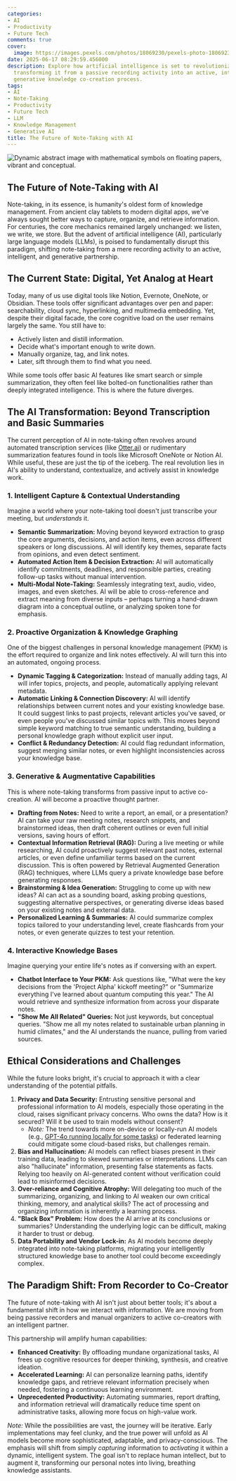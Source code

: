 ```yaml
---
categories:
- AI
- Productivity
- Future Tech
comments: true
cover:
  image: https://images.pexels.com/photos/18069230/pexels-photo-18069230.png?auto=compress&cs=tinysrgb&h=650&w=940
date: 2025-06-17 08:29:59.456000
description: Explore how artificial intelligence is set to revolutionize note-taking,
  transforming it from a passive recording activity into an active, intelligent, and
  generative knowledge co-creation process.
tags:
- AI
- Note-Taking
- Productivity
- Future Tech
- LLM
- Knowledge Management
- Generative AI
title: The Future of Note-Taking with AI
---
```


![Dynamic abstract image with mathematical symbols on floating papers, vibrant and conceptual.](https://images.pexels.com/photos/18069230/pexels-photo-18069230.png?auto=compress&cs=tinysrgb&h=650&w=940 "Dynamic abstract image with mathematical symbols on floating papers, vibrant and conceptual.")

## The Future of Note-Taking with AI

Note-taking, in its essence, is humanity's oldest form of knowledge management. From ancient clay tablets to modern digital apps, we've always sought better ways to capture, organize, and retrieve information. For centuries, the core mechanics remained largely unchanged: we listen, we write, we store. But the advent of artificial intelligence (AI), particularly large language models (LLMs), is poised to fundamentally disrupt this paradigm, shifting note-taking from a mere recording activity to an active, intelligent, and generative partnership.

## The Current State: Digital, Yet Analog at Heart

Today, many of us use digital tools like Notion, Evernote, OneNote, or Obsidian. These tools offer significant advantages over pen and paper: searchability, cloud sync, hyperlinking, and multimedia embedding. Yet, despite their digital facade, the core cognitive load on the user remains largely the same. You still have to:

*   Actively listen and distill information.
*   Decide what's important enough to write down.
*   Manually organize, tag, and link notes.
*   Later, sift through them to find what you need.

While some tools offer basic AI features like smart search or simple summarization, they often feel like bolted-on functionalities rather than deeply integrated intelligence. This is where the future diverges.

## The AI Transformation: Beyond Transcription and Basic Summaries

The current perception of AI in note-taking often revolves around automated transcription services (like [Otter.ai](https://otter.ai/)) or rudimentary summarization features found in tools like Microsoft OneNote or Notion AI. While useful, these are just the tip of the iceberg. The real revolution lies in AI's ability to understand, contextualize, and actively assist in knowledge work.

### 1. Intelligent Capture & Contextual Understanding

Imagine a world where your note-taking tool doesn't just transcribe your meeting, but *understands* it.

*   **Semantic Summarization:** Moving beyond keyword extraction to grasp the core arguments, decisions, and action items, even across different speakers or long discussions. AI will identify key themes, separate facts from opinions, and even detect sentiment.
*   **Automated Action Item & Decision Extraction:** AI will automatically identify commitments, deadlines, and responsible parties, creating follow-up tasks without manual intervention.
*   **Multi-Modal Note-Taking:** Seamlessly integrating text, audio, video, images, and even sketches. AI will be able to cross-reference and extract meaning from diverse inputs – perhaps turning a hand-drawn diagram into a conceptual outline, or analyzing spoken tone for emphasis.

### 2. Proactive Organization & Knowledge Graphing

One of the biggest challenges in personal knowledge management (PKM) is the effort required to organize and link notes effectively. AI will turn this into an automated, ongoing process.

*   **Dynamic Tagging & Categorization:** Instead of manually adding tags, AI will infer topics, projects, and people, automatically applying relevant metadata.
*   **Automatic Linking & Connection Discovery:** AI will identify relationships between current notes and your existing knowledge base. It could suggest links to past projects, relevant articles you've saved, or even people you've discussed similar topics with. This moves beyond simple keyword matching to true semantic understanding, building a personal knowledge graph without explicit user input.
*   **Conflict & Redundancy Detection:** AI could flag redundant information, suggest merging similar notes, or even highlight inconsistencies across your knowledge base.

### 3. Generative & Augmentative Capabilities

This is where note-taking transforms from passive input to active co-creation. AI will become a proactive thought partner.

*   **Drafting from Notes:** Need to write a report, an email, or a presentation? AI can take your raw meeting notes, research snippets, and brainstormed ideas, then draft coherent outlines or even full initial versions, saving hours of effort.
*   **Contextual Information Retrieval (RAG):** During a live meeting or while researching, AI could proactively suggest relevant past notes, external articles, or even define unfamiliar terms based on the current discussion. This is often powered by Retrieval Augmented Generation (RAG) techniques, where LLMs query a private knowledge base before generating responses.
*   **Brainstorming & Idea Generation:** Struggling to come up with new ideas? AI can act as a sounding board, asking probing questions, suggesting alternative perspectives, or generating diverse ideas based on your existing notes and external data.
*   **Personalized Learning & Summaries:** AI could summarize complex topics tailored to your understanding level, create flashcards from your notes, or even generate quizzes to test your retention.

### 4. Interactive Knowledge Bases

Imagine querying your entire life's notes as if conversing with an expert.

*   **Chatbot Interface to Your PKM:** Ask questions like, "What were the key decisions from the 'Project Alpha' kickoff meeting?" or "Summarize everything I've learned about quantum computing this year." The AI would retrieve and synthesize information from across your disparate notes.
*   **"Show Me All Related" Queries:** Not just keywords, but conceptual queries. "Show me all my notes related to sustainable urban planning in humid climates," and the AI understands the nuance, pulling from varied sources.

## Ethical Considerations and Challenges

While the future looks bright, it's crucial to approach it with a clear understanding of the potential pitfalls.

1.  **Privacy and Data Security:** Entrusting sensitive personal and professional information to AI models, especially those operating in the cloud, raises significant privacy concerns. Who owns the data? How is it secured? Will it be used to train models without consent?
    *   *Note:* The trend towards more on-device or locally-run AI models (e.g., [GPT-4o running locally for some tasks](https://openai.com/index/hello-gpt-4o/)) or federated learning could mitigate some cloud-based risks, but challenges remain.
2.  **Bias and Hallucination:** AI models can reflect biases present in their training data, leading to skewed summaries or interpretations. LLMs can also "hallucinate" information, presenting false statements as facts. Relying too heavily on AI-generated content without verification could lead to misinformed decisions.
3.  **Over-reliance and Cognitive Atrophy:** Will delegating too much of the summarizing, organizing, and linking to AI weaken our own critical thinking, memory, and analytical skills? The act of processing and organizing information is inherently a learning process.
4.  **"Black Box" Problem:** How does the AI arrive at its conclusions or summaries? Understanding the underlying logic can be difficult, making it harder to trust or debug.
5.  **Data Portability and Vendor Lock-in:** As AI models become deeply integrated into note-taking platforms, migrating your intelligently structured knowledge base to another tool could become exceedingly complex.

## The Paradigm Shift: From Recorder to Co-Creator

The future of note-taking with AI isn't just about better tools; it's about a fundamental shift in how we interact with information. We are moving from being passive recorders and manual organizers to active co-creators with an intelligent partner.

This partnership will amplify human capabilities:

*   **Enhanced Creativity:** By offloading mundane organizational tasks, AI frees up cognitive resources for deeper thinking, synthesis, and creative ideation.
*   **Accelerated Learning:** AI can personalize learning paths, identify knowledge gaps, and retrieve relevant information precisely when needed, fostering a continuous learning environment.
*   **Unprecedented Productivity:** Automating summaries, report drafting, and information retrieval will dramatically reduce time spent on administrative tasks, allowing more focus on high-value work.

*Note:* While the possibilities are vast, the journey will be iterative. Early implementations may feel clunky, and the true power will unfold as AI models become more sophisticated, adaptable, and privacy-conscious. The emphasis will shift from simply *capturing* information to *activating* it within a dynamic, intelligent system. The goal isn't to replace human intellect, but to augment it, transforming our personal notes into living, breathing knowledge assistants.